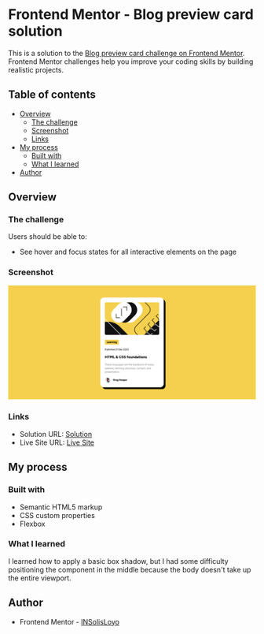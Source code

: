 # Frontend Mentor - Blog preview card solution

This is a solution to the [Blog preview card challenge on Frontend Mentor](https://www.frontendmentor.io/challenges/blog-preview-card-ckPaj01IcS). Frontend Mentor challenges help you improve your coding skills by building realistic projects. 

## Table of contents

- [Overview](#overview)
  - [The challenge](#the-challenge)
  - [Screenshot](#screenshot)
  - [Links](#links)
- [My process](#my-process)
  - [Built with](#built-with)
  - [What I learned](#what-i-learned)
- [Author](#author)

## Overview

### The challenge

Users should be able to:

- See hover and focus states for all interactive elements on the page

### Screenshot

![](./Blog.png)

### Links

- Solution URL: [Solution](https://www.frontendmentor.io/solutions/blog-preview-card-using-html-y-css-k34k6JYoHd)
- Live Site URL: [Live Site](https://blog-preview-card-seven-pi.vercel.app/)

## My process

### Built with

- Semantic HTML5 markup
- CSS custom properties
- Flexbox

### What I learned

I learned how to apply a basic box shadow, but I had some difficulty positioning the component in the middle because the body doesn't take up the entire viewport.


## Author

- Frontend Mentor - [INSolisLoyo](https://www.frontendmentor.io/profile/INSolisLoyo)


